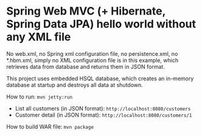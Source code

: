 <h1>Spring Web MVC (+ Hibernate, Spring Data JPA) hello world without any XML file</h1>

<p>No web.xml, no Spring xml configuration file, no persistence.xml, 
no *.hbm.xml, simply no XML configuration file is in this example, 
which retrieves data from database and returns them in JSON format.</p>

<p>This project uses embedded HSQL database, which creates an in-memory database at startup and 
destroys all data at shutdown.</p>

<p>
	How to run:
	<code>mvn jetty:run</code>
</p>

<ul>
<li>List all customers (in JSON format): <code>http://localhost:8080/customers</code></li>
<li>Customer detail (in JSON format): <code>http://localhost:8080/customers/1</code></li>
</ul>

<p>
	How to build WAR file:
	<code>mvn package</code>
</p>
